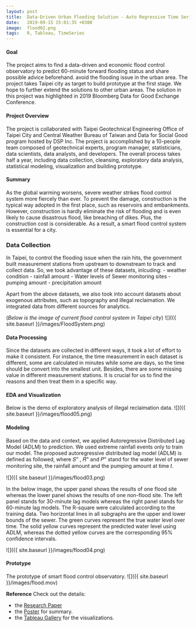 ```yaml
---
layout: post
title:  Data-Driven Urban Flooding Solution - Auto Regressive Time Series Model
date:   2019-09-15 15:01:35 +0300
image:  flood02.png
tags:   R, Tableau, TimeSeries
---
```

#### Goal 
The project aims to find a data-driven and economic flood control observatory to predict 60-minute forward flooding status and share possible advice beforehand.  avoid the flooding issue in the urban area. The project takes Taipei city as target to build prototype at the first stage. We hope to further extend the solutions to other urban areas. The solution in this project was highlighted in 2019 Bloomberg Data for Good Exchange Conference.

#### Project Overview
The project is collaborated with Taipei Geotechnical Engineering Office of Taipei City and Central Weather Bureau of Taiwan and Data for Social Good program hosted by DSP Inc. The project is accomplished by a 10-people team composed of geotechnical experts, program manager, statisticians, data scientists, data analysts, and developers. The overall process takes half a year, including data collection, cleansing, exploratory data analysis, statistical modeling, visualization and building prototype. 

#### Summary
As the global warming worsens, severe weather strikes flood control system more fiercely than ever. To prevent the damage, construction is the typical way adopted in the first place, such as reservoirs and embankments. However, construction is hardly eliminate the risk of flooding and is even likely to cause disastrous flood, like breaching of dikes. Plus, the construction cost is considerable. As a result, a smart flood control system is essential for a city. 

### Data Collection
In Taipei, to control the flooding issue when the rain hits, the government built measurement stations from upstream to downstream to track and collect data. So, we took advantage of these datasets, inlcuding:
    - weather condition 
    - rainfall amount
    - Water levels of Sewer monitoring sites
    - pumping amount
    - precipitation amount

Apart from the above datasets, we also took into account datasets about exogenous attributes, such as topography and illegal reclaimation. We integrated data from different sources for analytics. 

(*Below is the image of current flood control system in Taipei city*)
![]({{ site.baseurl }}/images/FloodSystem.png)

#### Data Processing
Since the datasets are collected in different ways, it took a lot of effort to make it consistent. For instance, the time measurement in each dataset is different, some are calculated in minutes while some are days, so the time should be convert into the smallest unit. Besides, there are some missing value in different measurement stations. It is crucial for us to find the reasons and then treat them in a specific way.

#### EDA and Visualization
Below is the demo of exploratory analysis of illegal reclaimation data.
![]({{ site.baseurl }}/images/flood05.png)

#### Modeling
Based on the data and context, we applied Autoregressive Distributed Lag Model (ADLM) to prediction. We used extreme rainfall events only to train our model. The proposed autoregressive distributed lag model (ADLM) is defined as followed, where 𝑆" , 𝑅" and 𝑃" stand for the water level of sewer monitoring site, the rainfall amount and the pumping amount at time 𝑡.

![]({{ site.baseurl }}/images/flood03.png)


In the below image, the upper panel shows the results of one flood site whereas the lower panel shows the results of one non-flood site. The left panel stands for 30-minute lag models whereas the right panel stands for 60-minute lag models. The R-square were calculated according to the training data. Two horizontal lines in all subgraphs are the upper and lower bounds of the sewer. The green curves represent the true water level over time. The solid yellow curves represent the predicted water level using ADLM, whereas the dotted yellow curves are the corresponding 95% confidence intervals.

![]({{ site.baseurl }}/images/flood04.png)

#### Prototype 
The prototype of smart flood control observatory.
![]({{ site.baseurl }}/images/flood.mov)


**Reference**
Check out the details:
- the [Research Paper][paper]
- the [Poster][poster] for summary.
- the [Tableau Gallery][tableau] for the visualizations.

[paper]: https://drive.google.com/file/d/1-QJzU3pzz1ytWX6vbkFJxnAOk72vKflA/view?usp=sharing
[poster]: https://drive.google.com/file/d/143JfSyMdAReb50QfxjxVIOdVme0UuNIM/view?usp=sharing
[tableau]: https://public.tableau.com/profile/joanna5709#!/vizhome/IllegalRecalmationsbyDistrictsJurisdictions/IllegalReclamationsbyDistricts